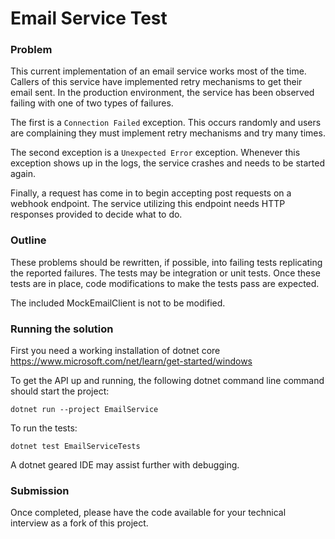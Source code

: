 # Email Service Test

### Problem
This current implementation of an email service works most of the time. Callers of this service have implemented retry mechanisms to get their email sent. In the production environment, the service has been observed failing with one of two types of failures. 

The first is a `Connection Failed` exception. This occurs randomly and users are complaining they must implement retry mechanisms and try many times.

The second exception is a `Unexpected Error` exception. Whenever this exception shows up in the logs, the service crashes and needs to be started again.

Finally, a request has come in to begin accepting post requests on a webhook endpoint. The service utilizing this endpoint needs HTTP responses provided to decide what to do.

### Outline

These problems should be rewritten, if possible, into failing tests replicating the reported failures. The tests may be integration or unit tests. Once these tests are in place, code modifications to make the tests pass are expected.

The included MockEmailClient is not to be modified.

### Running the solution

First you need a working installation of dotnet core https://www.microsoft.com/net/learn/get-started/windows

To get the API up and running, the following dotnet command line command should start the project:
```
dotnet run --project EmailService
```

To run the tests:
```
dotnet test EmailServiceTests
```

A dotnet geared IDE may assist further with debugging.

### Submission
Once completed, please have the code available for your technical interview as a fork of this project.
